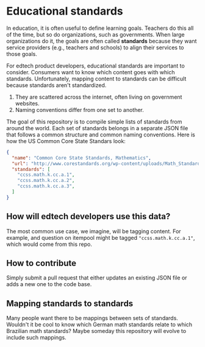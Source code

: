 # Educational standards

In education, it is often useful to define learning goals. Teachers do this all of the time, but so do organizations, such as governments. When large organizations do it, the goals are often called **standards** because they want service providers (e.g., teachers and schools) to align their services to those goals.

For edtech product developers, educational standards are important to consider. Consumers want to know which content goes with which standards. Unfortunately, mapping content to standards can be difficult because standards aren't standardized.

1. They are scattered across the internet, often living on government websites.
2. Naming conventions differ from one set to another.

The goal of this repository is to compile simple lists of standards from around the world. Each set of standards belongs in a separate JSON file that follows a common structure and common naming conventions. Here is how the US Common Core State Standars look:

```json
{
  "name": "Common Core State Standards, Mathematics",
  "url": "http://www.corestandards.org/wp-content/uploads/Math_Standards.pdf",
  "standards": [
    "ccss.math.k.cc.a.1",
    "ccss.math.k.cc.a.2",
    "ccss.math.k.cc.a.3",
  ]
}
```

## How will edtech developers use this data?

The most common use case, we imagine, will be tagging content. For example, and question on itempool might be tagged `"ccss.math.k.cc.a.1"`, which would come from this repo. 

## How to contribute

Simply submit a pull request that either updates an existing JSON file or adds a new one to the code base.

## Mapping standards to standards

Many people want there to be mappings between sets of standards. Wouldn't it be cool to know which German math standards relate to which Brazilian math standards? Maybe someday this repository will evolve to include such mappings.
